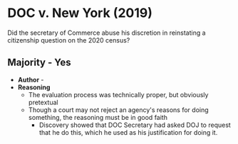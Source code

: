 # DOC v. New York (2019)

Did the secretary of Commerce abuse his discretion in reinstating a citizenship question on the 2020 census?

## Majority - Yes
* **Author** - 
* **Reasoning**
	* The evaluation process was technically proper, but obviously pretextual
	* Though a court may not reject an agency's reasons for doing something, the reasoning must be in good faith
		* Discovery showed that DOC Secretary had asked DOJ to request that he do this, which he used as his justification for doing it.